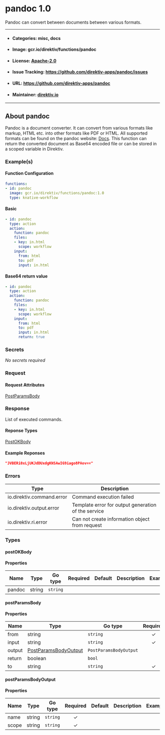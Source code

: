 
# pandoc 1.0

Pandoc can convert between documents between various formats.

---
- #### Categories: misc, docs
- #### Image: gcr.io/direktiv/functions/pandoc 
- #### License: [Apache-2.0](https://www.apache.org/licenses/LICENSE-2.0)
- #### Issue Tracking: https://github.com/direktiv-apps/pandoc/issues
- #### URL: https://github.com/direktiv-apps/pandoc
- #### Maintainer: [direktiv.io](https://www.direktiv.io) 
---

## About pandoc

Pandoc is a document converter. It can convert from various formats like markup, HTML etc. into other formats like PDF or HTML.  All supported formats can be found on the pandoc website: [Docs](https://pandoc.org/MANUAL.html#options). This function can return the converted document as Base64 encoded file or can be stored in a scoped variable in Direktiv. 

### Example(s)
  #### Function Configuration
```yaml
functions:
- id: pandoc
  image: gcr.io/direktiv/functions/pandoc:1.0
  type: knative-workflow
```
   #### Basic
```yaml
- id: pandoc
  type: action
  action:
    function: pandoc
    files: 
    - key: in.html
      scope: workflow
    input: 
      from: html
      to: pdf
      input: in.html
```
   #### Base64 return value
```yaml
- id: pandoc
  type: action
  action:
    function: pandoc
    files: 
    - key: in.html
      scope: workflow
    input: 
      from: html
      to: pdf
      input: in.html
      return: true
```

   ### Secrets


*No secrets required*







### Request



#### Request Attributes
[PostParamsBody](#post-params-body)

### Response
  List of executed commands.
#### Reponse Types
    
  

[PostOKBody](#post-o-k-body)
#### Example Reponses
    
```json
"JVBERi0xLjUKJdDUxdgKNSAwIG9iago8PAov=="
```

### Errors
| Type | Description
|------|---------|
| io.direktiv.command.error | Command execution failed |
| io.direktiv.output.error | Template error for output generation of the service |
| io.direktiv.ri.error | Can not create information object from request |


### Types
#### <span id="post-o-k-body"></span> postOKBody

  



**Properties**

| Name | Type | Go type | Required | Default | Description | Example |
|------|------|---------|:--------:| ------- |-------------|---------|
| pandoc | string| `string` |  | |  |  |


#### <span id="post-params-body"></span> postParamsBody

  



**Properties**

| Name | Type | Go type | Required | Default | Description | Example |
|------|------|---------|:--------:| ------- |-------------|---------|
| from | string| `string` | ✓ | |  |  |
| input | string| `string` | ✓ | |  |  |
| output | [PostParamsBodyOutput](#post-params-body-output)| `PostParamsBodyOutput` |  | |  |  |
| return | boolean| `bool` |  | |  |  |
| to | string| `string` | ✓ | |  |  |


#### <span id="post-params-body-output"></span> postParamsBodyOutput

  



**Properties**

| Name | Type | Go type | Required | Default | Description | Example |
|------|------|---------|:--------:| ------- |-------------|---------|
| name | string| `string` | ✓ | |  |  |
| scope | string| `string` | ✓ | |  |  |

 

